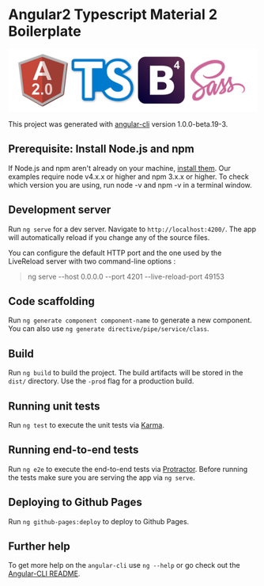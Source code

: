 # Angular2 Typescript Material 2 Boilerplate

![VS Code Angular2 Typescript](https://github.com/venkatesh87/angular2-typescript-boilerplate/raw/master/src/assets/img/Angular2-TypeScript.png)

This project was generated with [angular-cli](https://github.com/angular/angular-cli) version 1.0.0-beta.19-3.

## Prerequisite: Install Node.js and npm

If Node.js and npm aren't already on your machine, [install them](http://blog.npmjs.org/post/85484771375/how-to-install-npm). Our examples require node v4.x.x or higher and npm 3.x.x or higher. To check which version you are using, run node -v and npm -v in a terminal window.

## Development server
Run `ng serve` for a dev server. Navigate to `http://localhost:4200/`. The app will automatically reload if you change any of the source files.

You can configure the default HTTP port and the one used by the LiveReload server with two command-line options :

> ng serve --host 0.0.0.0 --port 4201 --live-reload-port 49153

## Code scaffolding

Run `ng generate component component-name` to generate a new component. You can also use `ng generate directive/pipe/service/class`.

## Build

Run `ng build` to build the project. The build artifacts will be stored in the `dist/` directory. Use the `-prod` flag for a production build.

## Running unit tests

Run `ng test` to execute the unit tests via [Karma](https://karma-runner.github.io).

## Running end-to-end tests

Run `ng e2e` to execute the end-to-end tests via [Protractor](http://www.protractortest.org/).
Before running the tests make sure you are serving the app via `ng serve`.

## Deploying to Github Pages

Run `ng github-pages:deploy` to deploy to Github Pages.

## Further help

To get more help on the `angular-cli` use `ng --help` or go check out the [Angular-CLI README](https://github.com/angular/angular-cli/blob/master/README.md).
